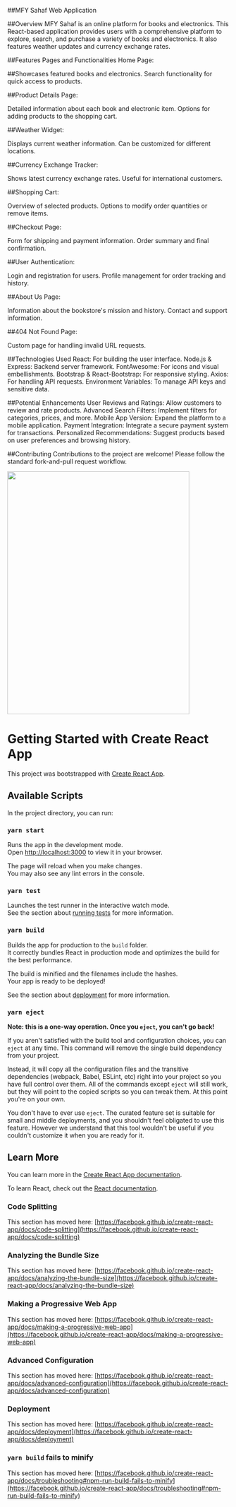 ##MFY Sahaf Web Application


##Overview
MFY Sahaf is an online platform for books and electronics. This React-based application provides users with a comprehensive platform to explore, search, and purchase a variety of books and electronics. It also features weather updates and currency exchange rates.


##Features
Pages and Functionalities
Home Page:

##Showcases featured books and electronics.
Search functionality for quick access to products.


##Product Details Page:

Detailed information about each book and electronic item.
Options for adding products to the shopping cart.


##Weather Widget:

Displays current weather information.
Can be customized for different locations.


##Currency Exchange Tracker:

Shows latest currency exchange rates.
Useful for international customers.

##Shopping Cart:

Overview of selected products.
Options to modify order quantities or remove items.


##Checkout Page:

Form for shipping and payment information.
Order summary and final confirmation.


##User Authentication:

Login and registration for users.
Profile management for order tracking and history.


##About Us Page:

Information about the bookstore's mission and history.
Contact and support information.


##404 Not Found Page:

Custom page for handling invalid URL requests.


##Technologies Used
React: For building the user interface.
Node.js & Express: Backend server framework.
FontAwesome: For icons and visual embellishments.
Bootstrap & React-Bootstrap: For responsive styling.
Axios: For handling API requests.
Environment Variables: To manage API keys and sensitive data.


##Potential Enhancements
User Reviews and Ratings: Allow customers to review and rate products.
Advanced Search Filters: Implement filters for categories, prices, and more.
Mobile App Version: Expand the platform to a mobile application.
Payment Integration: Integrate a secure payment system for transactions.
Personalized Recommendations: Suggest products based on user preferences and browsing history.



##Contributing
Contributions to the project are welcome! Please follow the standard fork-and-pull request workflow.














<img src="./AnimationSahaf.gif"  width="90.5%" height="550" />






























# Getting Started with Create React App

This project was bootstrapped with [Create React App](https://github.com/facebook/create-react-app).

## Available Scripts

In the project directory, you can run:

### `yarn start`

Runs the app in the development mode.\
Open [http://localhost:3000](http://localhost:3000) to view it in your browser.

The page will reload when you make changes.\
You may also see any lint errors in the console.

### `yarn test`

Launches the test runner in the interactive watch mode.\
See the section about [running tests](https://facebook.github.io/create-react-app/docs/running-tests) for more information.

### `yarn build`

Builds the app for production to the `build` folder.\
It correctly bundles React in production mode and optimizes the build for the best performance.

The build is minified and the filenames include the hashes.\
Your app is ready to be deployed!

See the section about [deployment](https://facebook.github.io/create-react-app/docs/deployment) for more information.

### `yarn eject`

**Note: this is a one-way operation. Once you `eject`, you can't go back!**

If you aren't satisfied with the build tool and configuration choices, you can `eject` at any time. This command will remove the single build dependency from your project.

Instead, it will copy all the configuration files and the transitive dependencies (webpack, Babel, ESLint, etc) right into your project so you have full control over them. All of the commands except `eject` will still work, but they will point to the copied scripts so you can tweak them. At this point you're on your own.

You don't have to ever use `eject`. The curated feature set is suitable for small and middle deployments, and you shouldn't feel obligated to use this feature. However we understand that this tool wouldn't be useful if you couldn't customize it when you are ready for it.

## Learn More

You can learn more in the [Create React App documentation](https://facebook.github.io/create-react-app/docs/getting-started).

To learn React, check out the [React documentation](https://reactjs.org/).

### Code Splitting

This section has moved here: [https://facebook.github.io/create-react-app/docs/code-splitting](https://facebook.github.io/create-react-app/docs/code-splitting)

### Analyzing the Bundle Size

This section has moved here: [https://facebook.github.io/create-react-app/docs/analyzing-the-bundle-size](https://facebook.github.io/create-react-app/docs/analyzing-the-bundle-size)

### Making a Progressive Web App

This section has moved here: [https://facebook.github.io/create-react-app/docs/making-a-progressive-web-app](https://facebook.github.io/create-react-app/docs/making-a-progressive-web-app)

### Advanced Configuration

This section has moved here: [https://facebook.github.io/create-react-app/docs/advanced-configuration](https://facebook.github.io/create-react-app/docs/advanced-configuration)

### Deployment

This section has moved here: [https://facebook.github.io/create-react-app/docs/deployment](https://facebook.github.io/create-react-app/docs/deployment)

### `yarn build` fails to minify

This section has moved here: [https://facebook.github.io/create-react-app/docs/troubleshooting#npm-run-build-fails-to-minify](https://facebook.github.io/create-react-app/docs/troubleshooting#npm-run-build-fails-to-minify)
